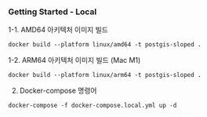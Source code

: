
### Getting Started - Local

1-1. AMD64 아키텍처 이미지 빌드 
```
docker build --platform linux/amd64 -t postgis-sloped .
```

1-2. ARM64 아키텍처 이미지 빌드 (Mac M1)
```
docker build --platform linux/arm64 -t postgis-sloped .
```

2. Docker-compose 명령어
```
docker-compose -f docker-compose.local.yml up -d
```
